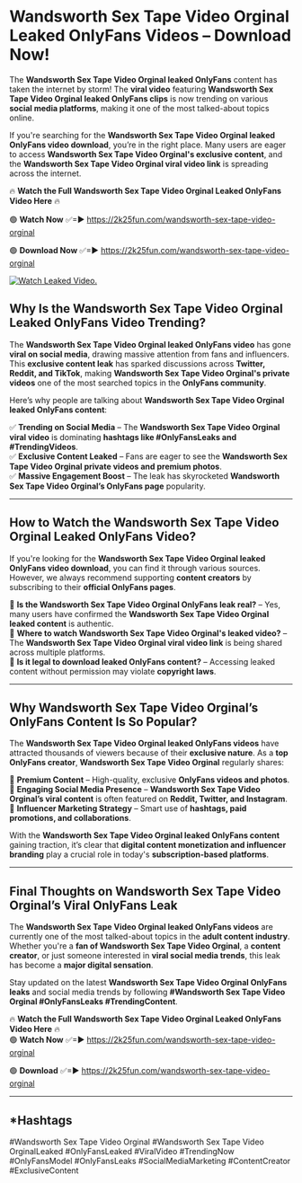# Wandsworth Sex Tape Video Orginal Leaked OnlyFans Videos – Download Now!

The **Wandsworth Sex Tape Video Orginal leaked OnlyFans** content has taken the internet by storm! The **viral video** featuring **Wandsworth Sex Tape Video Orginal leaked OnlyFans clips** is now trending on various **social media platforms**, making it one of the most talked-about topics online.  

If you're searching for the **Wandsworth Sex Tape Video Orginal leaked OnlyFans video download**, you’re in the right place. Many users are eager to access **Wandsworth Sex Tape Video Orginal's exclusive content**, and the **Wandsworth Sex Tape Video Orginal viral video link** is spreading across the internet.  

🔥 **Watch the Full Wandsworth Sex Tape Video Orginal Leaked OnlyFans Video Here** 🔥  

🟢 **Watch Now** ✅=► https://2k25fun.com/wandsworth-sex-tape-video-orginal

🟢 **Download Now** ✅=► https://2k25fun.com/wandsworth-sex-tape-video-orginal

[![Watch Leaked Video.](https://miro.medium.com/v2/resize:fit:828/format:webp/1*cilzJN44JGOrTw9NJCrNHA.gif "Watch Leaked Video")](https://2k25fun.com/wandsworth-sex-tape-video-orginal)

## **Why Is the Wandsworth Sex Tape Video Orginal Leaked OnlyFans Video Trending?**  

The **Wandsworth Sex Tape Video Orginal leaked OnlyFans video** has gone **viral on social media**, drawing massive attention from fans and influencers. This **exclusive content leak** has sparked discussions across **Twitter, Reddit, and TikTok**, making **Wandsworth Sex Tape Video Orginal's private videos** one of the most searched topics in the **OnlyFans community**.  

Here’s why people are talking about **Wandsworth Sex Tape Video Orginal leaked OnlyFans content**:  

✅ **Trending on Social Media** – The **Wandsworth Sex Tape Video Orginal viral video** is dominating **hashtags like #OnlyFansLeaks and #TrendingVideos**.  
✅ **Exclusive Content Leaked** – Fans are eager to see the **Wandsworth Sex Tape Video Orginal private videos and premium photos**.  
✅ **Massive Engagement Boost** – The leak has skyrocketed **Wandsworth Sex Tape Video Orginal’s OnlyFans page** popularity.  

---

## **How to Watch the Wandsworth Sex Tape Video Orginal Leaked OnlyFans Video?**  

If you're looking for the **Wandsworth Sex Tape Video Orginal leaked OnlyFans video download**, you can find it through various sources. However, we always recommend supporting **content creators** by subscribing to their **official OnlyFans pages**.  

🔹 **Is the Wandsworth Sex Tape Video Orginal OnlyFans leak real?** – Yes, many users have confirmed the **Wandsworth Sex Tape Video Orginal leaked content** is authentic.  
🔹 **Where to watch Wandsworth Sex Tape Video Orginal's leaked video?** – The **Wandsworth Sex Tape Video Orginal viral video link** is being shared across multiple platforms.  
🔹 **Is it legal to download leaked OnlyFans content?** – Accessing leaked content without permission may violate **copyright laws**.  

---

## **Why Wandsworth Sex Tape Video Orginal’s OnlyFans Content Is So Popular?**  

The **Wandsworth Sex Tape Video Orginal leaked OnlyFans videos** have attracted thousands of viewers because of their **exclusive nature**. As a **top OnlyFans creator**, **Wandsworth Sex Tape Video Orginal** regularly shares:  

📌 **Premium Content** – High-quality, exclusive **OnlyFans videos and photos**.  
📌 **Engaging Social Media Presence** – **Wandsworth Sex Tape Video Orginal’s viral content** is often featured on **Reddit, Twitter, and Instagram**.  
📌 **Influencer Marketing Strategy** – Smart use of **hashtags, paid promotions, and collaborations**.  

With the **Wandsworth Sex Tape Video Orginal leaked OnlyFans content** gaining traction, it’s clear that **digital content monetization and influencer branding** play a crucial role in today's **subscription-based platforms**.  

---

## **Final Thoughts on Wandsworth Sex Tape Video Orginal’s Viral OnlyFans Leak**  

The **Wandsworth Sex Tape Video Orginal leaked OnlyFans videos** are currently one of the most talked-about topics in the **adult content industry**. Whether you're a **fan of Wandsworth Sex Tape Video Orginal**, a **content creator**, or just someone interested in **viral social media trends**, this leak has become a **major digital sensation**.  

Stay updated on the latest **Wandsworth Sex Tape Video Orginal OnlyFans leaks** and social media trends by following **#Wandsworth Sex Tape Video Orginal #OnlyFansLeaks #TrendingContent**.  

🔥 **Watch the Full Wandsworth Sex Tape Video Orginal Leaked OnlyFans Video Here** 🔥  
🟢 **Watch Now** ✅=► https://2k25fun.com/wandsworth-sex-tape-video-orginal

🟢 **Download** ✅=► https://2k25fun.com/wandsworth-sex-tape-video-orginal

---

## *Hashtags
#Wandsworth Sex Tape Video Orginal #Wandsworth Sex Tape Video OrginalLeaked #OnlyFansLeaked #ViralVideo #TrendingNow #OnlyFansModel #OnlyFansLeaks #SocialMediaMarketing #ContentCreator #ExclusiveContent  